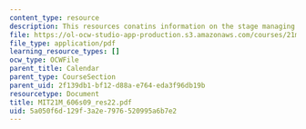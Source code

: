 ```yaml
---
content_type: resource
description: This resources conatins information on the stage managing.
file: https://ol-ocw-studio-app-production.s3.amazonaws.com/courses/21m-606-introduction-to-stagecraft-spring-2009/5a050f6d129f3a2e7976520995a6b7e2_MIT21M_606s09_res22.pdf
file_type: application/pdf
learning_resource_types: []
ocw_type: OCWFile
parent_title: Calendar
parent_type: CourseSection
parent_uid: 2f139db1-bf12-d88a-e764-eda3f96db19b
resourcetype: Document
title: MIT21M_606s09_res22.pdf
uid: 5a050f6d-129f-3a2e-7976-520995a6b7e2
---
```


